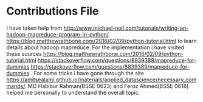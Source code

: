 # Contributions File
I have taken help from http://www.michael-noll.com/tutorials/writing-an-hadoop-mapreduce-program-in-python/ https://blog.matthewrathbone.com/2016/02/09/python-tutorial.html to learn details about hadoop mapreduce. For the implementation i have visited these sources https://blog.matthewrathbone.com/2016/02/09/python-tutorial.html https://stackoverflow.com/questions/8839389/mapreduce-for-dummies https://stackoverflow.com/questions/8839389/mapreduce-for-dummies . For some tricks i have gone through the site https://amitsealami.github.io/materials/applied_datascience/necessary_commands/. 
MD Habibur Rahman(BSSE 0623) and Feroz Ahmed(BSSE 0618) helped me personally to understand the overall topic.
